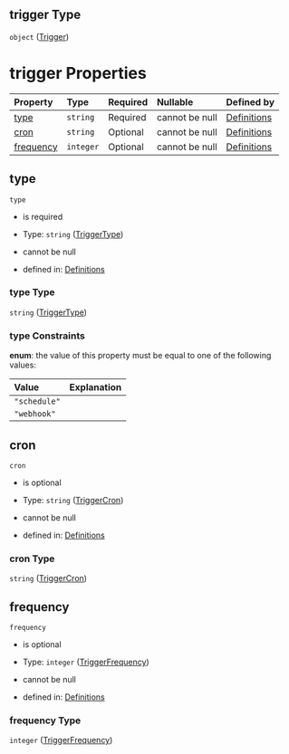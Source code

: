 ## trigger Type

`object` ([Trigger](definitions-definitions-autotask-properties-trigger.md))

# trigger Properties

| Property                | Type      | Required | Nullable       | Defined by                                                                                                                                                                  |
| :---------------------- | :-------- | :------- | :------------- | :-------------------------------------------------------------------------------------------------------------------------------------------------------------------------- |
| [type](#type)           | `string`  | Required | cannot be null | [Definitions](definitions-definitions-autotask-properties-trigger-properties-triggertype.md "#/definitions/autotask/properties/trigger/properties/type")           |
| [cron](#cron)           | `string`  | Optional | cannot be null | [Definitions](definitions-definitions-autotask-properties-trigger-properties-triggercron.md "#/definitions/autotask/properties/trigger/properties/cron")           |
| [frequency](#frequency) | `integer` | Optional | cannot be null | [Definitions](definitions-definitions-autotask-properties-trigger-properties-triggerfrequency.md "#/definitions/autotask/properties/trigger/properties/frequency") |

## type



`type`

*   is required

*   Type: `string` ([TriggerType](definitions-definitions-autotask-properties-trigger-properties-triggertype.md))

*   cannot be null

*   defined in: [Definitions](definitions-definitions-autotask-properties-trigger-properties-triggertype.md "#/definitions/autotask/properties/trigger/properties/type")

### type Type

`string` ([TriggerType](definitions-definitions-autotask-properties-trigger-properties-triggertype.md))

### type Constraints

**enum**: the value of this property must be equal to one of the following values:

| Value        | Explanation |
| :----------- | :---------- |
| `"schedule"` |             |
| `"webhook"`  |             |

## cron



`cron`

*   is optional

*   Type: `string` ([TriggerCron](definitions-definitions-autotask-properties-trigger-properties-triggercron.md))

*   cannot be null

*   defined in: [Definitions](definitions-definitions-autotask-properties-trigger-properties-triggercron.md "#/definitions/autotask/properties/trigger/properties/cron")

### cron Type

`string` ([TriggerCron](definitions-definitions-autotask-properties-trigger-properties-triggercron.md))

## frequency



`frequency`

*   is optional

*   Type: `integer` ([TriggerFrequency](definitions-definitions-autotask-properties-trigger-properties-triggerfrequency.md))

*   cannot be null

*   defined in: [Definitions](definitions-definitions-autotask-properties-trigger-properties-triggerfrequency.md "#/definitions/autotask/properties/trigger/properties/frequency")

### frequency Type

`integer` ([TriggerFrequency](definitions-definitions-autotask-properties-trigger-properties-triggerfrequency.md))
